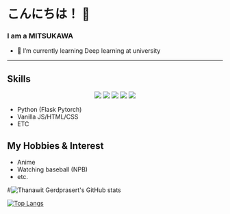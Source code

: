 # こんにちは！ 👋

### I am a MITSUKAWA

<!-- - 🔭 I’m currently working on Yamaguchi University -->
- 🌱 I’m currently learning Deep learning at university
<!-- - 👯 I’m looking to collaborate on ... -->
<!-- - 🤔 I’m looking for help with ...
- 💬 Ask me about ...
- 📫 How to reach me: ...
- 😄 Pronouns: ...
- ⚡ Fun fact: ... -->
___

## Skills
<!-- Find Using https://devicon.dev/ -->
<p align="center">
<img src="https://img.icons8.com/color/48/000000/python--v1.png"/>
<img src="https://img.icons8.com/ios/50/000000/flask.png"/>
<img src="https://img.icons8.com/color/50/000000/javascript--v1.png"/>
<img src="https://img.icons8.com/color/48/000000/html-5--v2.png"/>
<img src="https://img.icons8.com/color/48/000000/css3.png"/>
</p>
<!-- or just use - to separate your sh-t -->

- Python (Flask Pytorch)
- Vanilla JS/HTML/CSS
- ETC

## My Hobbies & Interest
- Anime
- Watching baseball (NPB)
- etc.

<!-- ## My Social Media 


<p align="center">
 <a href="https://charalambosioannou.github.io/" target="_blank" rel="noopener noreferrer"> <img src="https://cdn.jsdelivr.net/gh/devicons/devicon/icons/google/google-original.svg" alt="Python" height="40" style="vertical-align:top; margin:4px"> </a>
 <a href="https://charalambosioannou.github.io/" target="_blank" rel="noopener noreferrer"> <img src="https://cdn.jsdelivr.net/gh/devicons/devicon/icons/google/google-original.svg" alt="Python" height="40" style="vertical-align:top; margin:4px"> </a>
</p> -->


<!-- If you want more emote, go to https://emojipedia.org/ for more emote -->
<!-- If you want badge style https://shields.io/ -->
<!-- If you want more idea https://github.com/abhisheknaiidu/awesome-github-profile-readme
 -->
<!-- For better  -->
#![Thanawit Gerdprasert's GitHub stats](https://github-readme-stats.vercel.app/api?username=mitukawa&show_icons=true&theme=merko&count_private=true)


<!-- Change username= to your username -->
[![Top Langs](https://github-readme-stats.vercel.app/api/top-langs/?username=mitukawa&layout=compact&theme=dark&count_private=true)](https://github.com/anuraghazra/github-readme-stats)


<!-- **azmadoppler/azmadoppler** is a ✨ _special_ ✨ repository because its `README.md` (this file) appears on your GitHub profile.

Here are some ideas to get you started:


 -->
